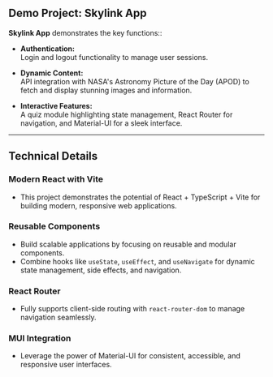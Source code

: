 ## Demo Project: Skylink App  

**Skylink App** demonstrates the key functions::  

- **Authentication:**  
  Login and logout functionality to manage user sessions.  

- **Dynamic Content:**  
  API integration with NASA's Astronomy Picture of the Day (APOD) to fetch and display stunning images and information.  

- **Interactive Features:**  
  A quiz module highlighting state management, React Router for navigation, and Material-UI for a sleek interface.  



---

## Technical Details  

### Modern React with Vite  

- This project demonstrates the potential of React + TypeScript + Vite for building modern, responsive web applications.  

### Reusable Components  

- Build scalable applications by focusing on reusable and modular components.  
- Combine hooks like `useState`, `useEffect`, and `useNavigate` for dynamic state management, side effects, and navigation.  

### React Router  

- Fully supports client-side routing with `react-router-dom` to manage navigation seamlessly.  

### MUI Integration  

- Leverage the power of Material-UI for consistent, accessible, and responsive user interfaces.  
